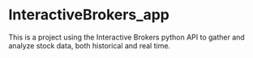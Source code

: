 # InteractiveBrokers_app
This is a project using the Interactive Brokers python API to gather and analyze stock data, both historical and real time.
